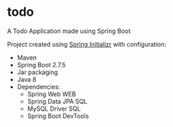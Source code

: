 # todo
A Todo Application made using Spring Boot

Project created using [Spring Initializr](https://start.spring.io/) with configuration: 
- Maven
- Spring Boot 2.7.5
- Jar packaging
- Java 8
- Dependencies:
  -   Spring Web WEB
  -   Spring Data JPA SQL
  -   MySQL Driver SQL
  -   Spring Boot DevTools
